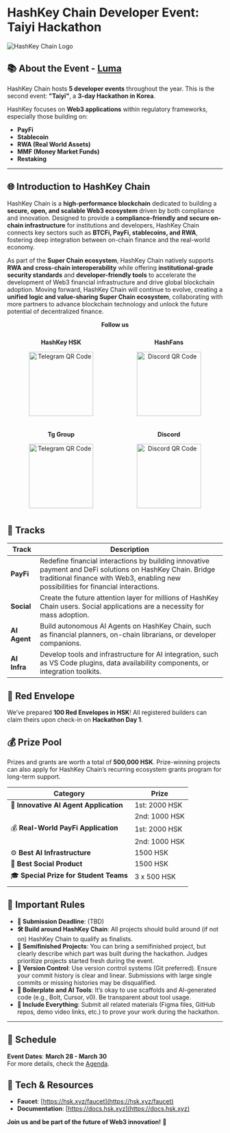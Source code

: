 # HashKey Chain Developer Event: Taiyi Hackathon

![HashKey Chain Logo](../../img/Taiyi_p1.png)




## 📚 About the Event - [Luma](https://lu.ma/va084lwn) 

HashKey Chain hosts **5 developer events** throughout the year. This is the second event: **"Taiyi"**, a **3-day Hackathon in Korea**.

HashKey focuses on **Web3 applications** within regulatory frameworks, especially those building on:

- **PayFi**  
- **Stablecoin**  
- **RWA (Real World Assets)**  
- **MMF (Money Market Funds)**  
- **Restaking**

---

## 🌐 Introduction to HashKey Chain

HashKey Chain is a **high-performance blockchain** dedicated to building a **secure, open, and scalable Web3 ecosystem** driven by both compliance and innovation. Designed to provide a **compliance-friendly and secure on-chain infrastructure** for institutions and developers, HashKey Chain connects key sectors such as **BTCFi, PayFi, stablecoins, and RWA**, fostering deep integration between on-chain finance and the real-world economy.

As part of the **Super Chain ecosystem**, HashKey Chain natively supports **RWA and cross-chain interoperability** while offering **institutional-grade security standards** and **developer-friendly tools** to accelerate the development of Web3 financial infrastructure and drive global blockchain adoption. Moving forward, HashKey Chain will continue to evolve, creating a **unified logic and value-sharing Super Chain ecosystem**, collaborating with more partners to advance blockchain technology and unlock the future potential of decentralized finance.

<div style="text-align: center;">
  <strong>Follow us</strong>
</div>
<div style="display: flex; justify-content: space-between; flex-wrap: wrap;">
  <div style="text-align: center; flex: 1 1 25%; margin: 10px;">
    <p><strong>HashKey HSK</strong></p>
    <img src="../../img/hashkey_hsk" alt="Telegram QR Code" style="width: 150px; height: 150px;">
  </div>
  <div style="text-align: center; flex: 1 1 25%; margin: 10px;">
    <p><strong>HashFans</strong></p>
    <img src="../../img/X_hashfans" alt="Discord QR Code" style="width: 150px; height: 150px;">
  </div>
  <div style="text-align: center; flex: 1 1 25%; margin: 10px;">
    <p><strong>Tg Group</strong></p>
    <img src="../../img/hashfans_tg" alt="Telegram QR Code" style="width: 150px; height: 150px;">
  </div>
  <div style="text-align: center; flex: 1 1 25%; margin: 10px;">
    <p><strong>Discord</strong></p>
    <img src="../../img/discord_code" alt="Discord QR Code" style="width: 150px; height: 150px;">
  </div>
</div>


## 🏁 Tracks

| **Track**               | **Description**                                                                 |
|-------------------------|---------------------------------------------------------------------------------|
| **PayFi**              | Redefine financial interactions by building innovative payment and DeFi solutions on HashKey Chain. Bridge traditional finance with Web3, enabling new possibilities for financial interactions. |
| **Social**             | Create the future attention layer for millions of HashKey Chain users. Social applications are a necessity for mass adoption. |
| **AI Agent**           | Build autonomous AI Agents on HashKey Chain, such as financial planners, on-chain librarians, or developer companions. |
| **AI Infra**           | Develop tools and infrastructure for AI integration, such as VS Code plugins, data availability components, or integration toolkits. |



## 🧧 Red Envelope

We’ve prepared **100 Red Envelopes in HSK**! All registered builders can claim theirs upon check-in on **Hackathon Day 1**.



## 💰 Prize Pool

Prizes and grants are worth a total of **500,000 HSK**. Prize-winning projects can also apply for HashKey Chain’s recurring ecosystem grants program for long-term support.


| **Category**                              | **Prize**          |
|-------------------------------------------|--------------------|
| 🧠 **Innovative AI Agent Application**     | 1st: 2000 HSK      |
|                                           | 2nd: 1000 HSK      |
| 💰 **Real-World PayFi Application**        | 1st: 2000 HSK      |
|                                           | 2nd: 1000 HSK      |
| ⚙️ **Best AI Infrastructure**             | 1500 HSK           |
| 📢 **Best Social Product**                 | 1500 HSK           |
| 🎓 **Special Prize for Student Teams**     | 3 x 500 HSK        |
||


## 🚨 Important Rules

- **📅 Submission Deadline**: (TBD)  
- **🛠️ Build around HashKey Chain**: All projects should build around (if not on) HashKey Chain to qualify as finalists.  
- **🚧 Semifinished Projects**: You can bring a semifinished project, but clearly describe which part was built during the hackathon. Judges prioritize projects started fresh during the event.  
- **🚨 Version Control**: Use version control systems (Git preferred). Ensure your commit history is clear and linear. Submissions with large single commits or missing histories may be disqualified.  
- **🤖 Boilerplate and AI Tools**: It’s okay to use scaffolds and AI-generated code (e.g., Bolt, Cursor, v0). Be transparent about tool usage.  
- **📂 Include Everything**: Submit all related materials (Figma files, GitHub repos, demo video links, etc.) to prove your work during the hackathon.  

---

## 📅 Schedule

**Event Dates**: **March 28 - March 30**  
For more details, check the [Agenda](https://docs.google.com/spreadsheets/d/1n71hXqY8bkvyRyAn2Vq2ccsT-MRq8OchkfStMvGF7VQ/edit?gid=0#gid=0).



## 🔗 Tech & Resources

- **Faucet**: [https://hsk.xyz/faucet](https://hsk.xyz/faucet)  
- **Documentation**: [https://docs.hsk.xyz](https://docs.hsk.xyz)  


**Join us and be part of the future of Web3 innovation!** 🚀